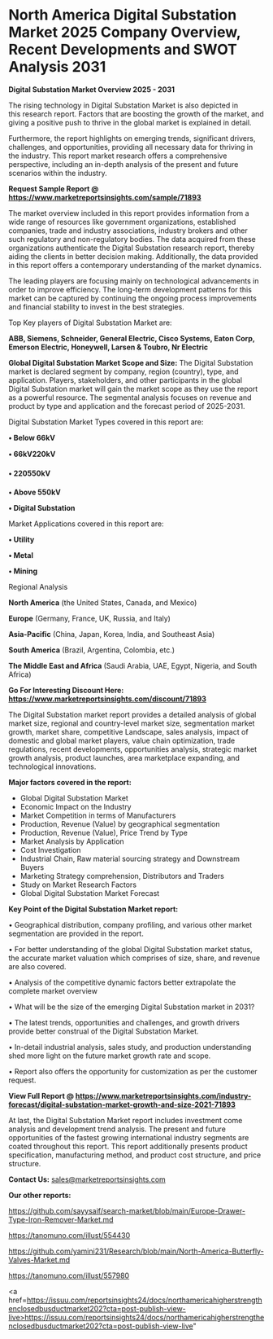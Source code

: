 # North America Digital Substation Market 2025 Company Overview, Recent Developments and SWOT Analysis 2031

<Strong> Digital Substation Market Overview 2025 - 2031</strong>

The rising technology in Digital Substation Market is also depicted in this research report. Factors that are boosting the growth of the market, and giving a positive push to thrive in the global market is explained in detail.

Furthermore, the report highlights on emerging trends, significant drivers, challenges, and opportunities, providing all necessary data for thriving in the industry. This report market research offers a comprehensive perspective, including an in-depth analysis of the present and future scenarios within the industry.

<strong>Request Sample Report @ <a href=https://www.marketreportsinsights.com/sample/71893>https://www.marketreportsinsights.com/sample/71893</a></strong>

The market overview included in this report provides information from a wide range of resources like government organizations, established companies, trade and industry associations, industry brokers and other such regulatory and non-regulatory bodies. The data acquired from these organizations authenticate the Digital Substation research report, thereby aiding the clients in better decision making. Additionally, the data provided in this report offers a contemporary understanding of the market dynamics.

The leading players are focusing mainly on technological advancements in order to improve efficiency. The long-term development patterns for this market can be captured by continuing the ongoing process improvements and financial stability to invest in the best strategies.

Top Key players of Digital Substation Market are:

<strong>ABB, Siemens, Schneider, General Electric, Cisco Systems, Eaton Corp, Emerson Electric, Honeywell, Larsen & Toubro, Nr Electric</strong>

<strong><b>Global Digital Substation Market Scope and Size:</b></strong>
The Digital Substation market is declared segment by company, region (country), type, and application. Players, stakeholders, and other participants in the global Digital Substation market will gain the market scope as they use the report as a powerful resource. The segmental analysis focuses on revenue and product by type and application and the forecast period of 2025-2031.

Digital Substation Market Types covered in this report are:

<strong>• Below 66kV

• 66kV220kV

• 220550kV

• Above 550kV

• Digital Substation</strong>

Market Applications covered in this report are:

<strong>• Utility

• Metal

• Mining</strong> 

Regional Analysis

<strong>North America</strong> (the United States, Canada, and Mexico)

<strong>Europe</strong> (Germany, France, UK, Russia, and Italy)

<strong>Asia-Pacific</strong> (China, Japan, Korea, India, and Southeast Asia)

<strong>South America</strong> (Brazil, Argentina, Colombia, etc.)

<strong>The Middle East and Africa</strong> (Saudi Arabia, UAE, Egypt, Nigeria, and South Africa)

<strong>Go For Interesting Discount Here: <a href=https://www.marketreportsinsights.com/discount/71893>https://www.marketreportsinsights.com/discount/71893</a></strong>

The Digital Substation market report provides a detailed analysis of global market size, regional and country-level market size, segmentation market growth, market share, competitive Landscape, sales analysis, impact of domestic and global market players, value chain optimization, trade regulations, recent developments, opportunities analysis, strategic market growth analysis, product launches, area marketplace expanding, and technological innovations.

<strong><b>Major factors covered in the report:</b></strong>
<ul>
  <li>Global Digital Substation Market </li>
  <li>Economic Impact on the Industry</li>
  <li>Market Competition in terms of Manufacturers</li>
  <li>Production, Revenue (Value) by geographical segmentation</li>
  <li>Production, Revenue (Value), Price Trend by Type</li>
  <li>Market Analysis by Application</li>
  <li>Cost Investigation</li>
  <li>Industrial Chain, Raw material sourcing strategy and Downstream Buyers</li>
  <li>Marketing Strategy comprehension, Distributors and Traders</li>
  <li>Study on Market Research Factors</li>
  <li>Global Digital Substation Market Forecast</li>
</ul>

<strong><b>Key Point of the Digital Substation Market report:</b></strong>

• Geographical distribution, company profiling, and various other market segmentation are provided in the report.

• For better understanding of the global Digital Substation market status, the accurate market valuation which comprises of size, share, and revenue are also covered.

• Analysis of the competitive dynamic factors better extrapolate the complete market overview

• What will be the size of the emerging Digital Substation market in 2031?

• The latest trends, opportunities and challenges, and growth drivers provide better construal of the Digital Substation Market.

• In-detail industrial analysis, sales study, and production understanding shed more light on the future market growth rate and scope.

• Report also offers the opportunity for customization as per the customer request.

<strong><b>View Full Report @ <a href=https://www.marketreportsinsights.com/industry-forecast/digital-substation-market-growth-and-size-2021-71893>https://www.marketreportsinsights.com/industry-forecast/digital-substation-market-growth-and-size-2021-71893</a></b></strong>


At last, the Digital Substation Market report includes investment come analysis and development trend analysis. The present and future opportunities of the fastest growing international industry segments are coated throughout this report. This report additionally presents product specification, manufacturing method, and product cost structure, and price structure.

<strong>Contact Us:</strong>
sales@marketreportsinsights.com

<strong>Our other reports:</strong>

<a href=https://github.com/sayysaif/search-market/blob/main/Europe-Drawer-Type-Iron-Remover-Market.md>https://github.com/sayysaif/search-market/blob/main/Europe-Drawer-Type-Iron-Remover-Market.md</a>

<a href=https://tanomuno.com/illust/554430>https://tanomuno.com/illust/554430</a>

<a href=https://github.com/yamini231/Research/blob/main/North-America-Butterfly-Valves-Market.md>https://github.com/yamini231/Research/blob/main/North-America-Butterfly-Valves-Market.md</a>

<a href=https://tanomuno.com/illust/557980>https://tanomuno.com/illust/557980</a>

<a href=https://issuu.com/reportsinsights24/docs/northamericahigherstrengthenclosedbusductmarket202?cta=post-publish-view-live>https://issuu.com/reportsinsights24/docs/northamericahigherstrengthenclosedbusductmarket202?cta=post-publish-view-live</a>"
